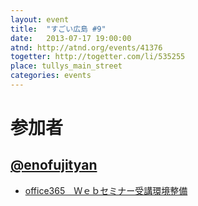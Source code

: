 ```yaml
---
layout: event
title:  "すごい広島 #9"
date:   2013-07-17 19:00:00
atnd: http://atnd.org/events/41376
togetter: http://togetter.com/li/535255
place: tullys_main_street
categories: events
---
```


# 参加者

## [@enofujityan](https://twitter.com/enofujityan)

* [office365　Ｗｅｂセミナー受講環境整備](http://enofujityan.tumblr.com/post/55686781926/office365-web)
